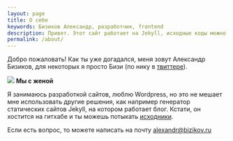 ```yaml
---
layout: page
title: О себе
keywords: Бизиков Александр, разработчик, frontend
description: Привет. Этот сайт работает на Jekyll, исходные коды можно посмотреть на GitHub.
permalink: /about/
---
```


Добро пожаловать! Как ты уже догадался, меня зовут Александр Бизиков, для некоторых я просто Бизи (по нику в <a href="#">твиттере</a>).

<div class="align-left">
    <img src="{{ site.url }}/upload/page/about/we.jpg" />
    <b>Мы с женой</b>
</div>

Я занимаюсь разработкой сайтов, люблю Wordpress, но это не мешает мне использовать другие решения, как например генератор статических сайтов Jekyll, на котором работает блог. Кстати, он хостится на гитхабе и ты можешь потыкать <a href="https://github.com/bizikov/bizikov.ru" target="_blank">исходники</a>.

Если есть вопрос, то можете написать на почту <span class="file">alexandr@bizikov.ru</span>